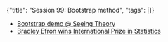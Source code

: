 {"title": "Session 99: Bootstrap method", "tags": []}

* [Bootstrap demo @ Seeing Theory](https://seeing-theory.brown.edu/frequentist-inference/index.html)
* [Bradley Efron wins International Prize in Statistics](https://www.nature.com/articles/d41586-018-07395-w)

